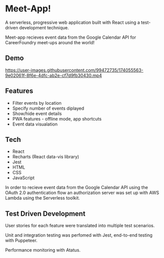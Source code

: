 
# Meet-App!

A serverless, progressive web application built with React using a test-driven development technique.

Meet-app recieves event data from the Google Calendar API for CareerFoundry meet-ups around the world!


## Demo



https://user-images.githubusercontent.com/99472735/174055563-9e02061f-8f6e-4dfc-ab2e-cf7d9fb30430.mp4




## Features

- Filter events by location
- Specify number of events diplayed
- Show/hide event details
- PWA features - offline mode, app shortcuts
- Event data visualation 


## Tech

- React
- Recharts (React data-vis library)
- Jest
- HTML
- CSS
- JavaScript


In order to recieve event data from the Google Calendar API using the OAuth 2.0 authentication flow an authorization server was set up with AWS Lambda using the Serverless toolkit.
## Test Driven Development

User stories for each feature were translated into multiple test scenarios.

Unit and integration testing was perfomed with Jest, end-to-end testing with Puppeteer.

Performance monitoring with Atatus.
